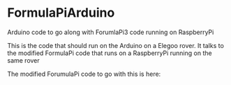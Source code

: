 # FormulaPiArduino
Arduino code to go along with ForumlaPi3 code running on RaspberryPi


This is the code that should run on the Arduino on a Elegoo rover. It talks to the modified FormulaPi code that runs on a RaspberryPi running on the same rover

The modified ForumulaPi code to go with this is here: 
